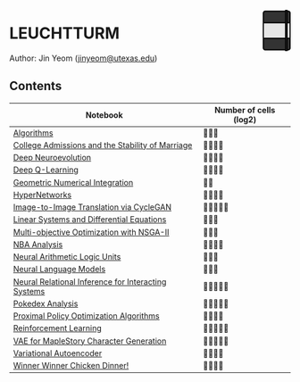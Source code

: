 <img src="LEUCHTTURM.svg" align=right width=10%></img>
# LEUCHTTURM
Author: Jin Yeom (jinyeom@utexas.edu)

## Contents
Notebook | Number of cells (log2)
-------- | ----------------------
[Algorithms](https://nbviewer.jupyter.org/github/jinyeom/LEUCHTTURM/blob/master/Algorithms/Algorithms.ipynb) | :memo::memo::memo:
[College Admissions and the Stability of Marriage](https://nbviewer.jupyter.org/github/jinyeom/LEUCHTTURM/blob/master/College%20Admissions%20and%20the%20Stability%20of%20Marriage/College%20Admissions%20and%20the%20Stability%20of%20Marriage.ipynb) | :memo::memo::memo::memo:
[Deep Neuroevolution](https://nbviewer.jupyter.org/github/jinyeom/LEUCHTTURM/blob/master/Deep%20Neuroevolution/Deep%20Neuroevolution.ipynb) | :memo::memo::memo::memo:
[Deep Q-Learning](https://nbviewer.jupyter.org/github/jinyeom/LEUCHTTURM/blob/master/Deep%20Q-Learning/Deep%20Q-Learning.ipynb) | :memo::memo::memo::memo:
[Geometric Numerical Integration](https://nbviewer.jupyter.org/github/jinyeom/LEUCHTTURM/blob/master/Geometric%20Numerical%20Integration/Geometric%20Numerical%20Integration.ipynb) | :memo::memo:
[HyperNetworks](https://nbviewer.jupyter.org/github/jinyeom/LEUCHTTURM/blob/master/HyperNetworks/HyperNetworks.ipynb) | :memo::memo::memo::memo:
[Image-to-Image Translation via CycleGAN](https://nbviewer.jupyter.org/github/jinyeom/LEUCHTTURM/blob/master/Image-to-Image%20Translation%20via%20CycleGAN/Image-to-Image%20Translation%20via%20CycleGAN.ipynb) | :memo::memo::memo::memo::memo:
[Linear Systems and Differential Equations](https://nbviewer.jupyter.org/github/jinyeom/LEUCHTTURM/blob/master/Linear%20Systems%20and%20Differential%20Equations/Linear%20Systems%20and%20Differential%20Equations.ipynb) | :memo::memo::memo:
[Multi-objective Optimization with NSGA-II](https://nbviewer.jupyter.org/github/jinyeom/LEUCHTTURM/blob/master/Multi-objective%20Optimization%20with%20NSGA-II/Multi-objective%20Optimization%20with%20NSGA-II.ipynb) | :memo::memo::memo:
[NBA Analysis](https://nbviewer.jupyter.org/github/jinyeom/LEUCHTTURM/blob/master/NBA%20Analysis/NBA%20Analysis.ipynb) | :memo::memo::memo::memo:
[Neural Arithmetic Logic Units](https://nbviewer.jupyter.org/github/jinyeom/LEUCHTTURM/blob/master/Neural%20Arithmetic%20Logic%20Units/Neural%20Arithmetic%20Logic%20Units.ipynb) | :memo::memo::memo:
[Neural Language Models](https://nbviewer.jupyter.org/github/jinyeom/LEUCHTTURM/blob/master/Neural%20Language%20Models/Neural%20Language%20Models.ipynb) | :memo::memo::memo:
[Neural Relational Inference for Interacting Systems](https://nbviewer.jupyter.org/github/jinyeom/LEUCHTTURM/blob/master/Neural%20Relational%20Inference%20for%20Interacting%20Systems/Neural%20Relational%20Inference%20for%20Interacting%20Systems.ipynb) | :memo::memo::memo::memo::memo:
[Pokedex Analysis](https://nbviewer.jupyter.org/github/jinyeom/LEUCHTTURM/blob/master/Pokedex%20Analysis/Pokedex%20Analysis.ipynb) | :memo::memo::memo::memo::memo:
[Proximal Policy Optimization Algorithms](https://nbviewer.jupyter.org/github/jinyeom/LEUCHTTURM/blob/master/Proximal%20Policy%20Optimization%20Algorithms/Proximal%20Policy%20Optimization%20Algorithms.ipynb) | :memo::memo::memo::memo:
[Reinforcement Learning](https://nbviewer.jupyter.org/github/jinyeom/LEUCHTTURM/blob/master/Reinforcement%20Learning/Reinforcement%20Learning.ipynb) | :memo::memo::memo::memo::memo:
[VAE for MapleStory Character Generation](https://nbviewer.jupyter.org/github/jinyeom/LEUCHTTURM/blob/master/VAE%20for%20MapleStory%20Character%20Generation/VAE%20for%20MapleStory%20Character%20Generation.ipynb) | :memo::memo::memo::memo::memo:
[Variational Autoencoder](https://nbviewer.jupyter.org/github/jinyeom/LEUCHTTURM/blob/master/Variational%20Autoencoder/Variational%20Autoencoder.ipynb) | :memo::memo::memo::memo:
[Winner Winner Chicken Dinner!](https://nbviewer.jupyter.org/github/jinyeom/LEUCHTTURM/blob/master/Winner%20Winner%20Chicken%20Dinner!/Winner%20Winner%20Chicken%20Dinner!.ipynb) | :memo::memo::memo::memo:
